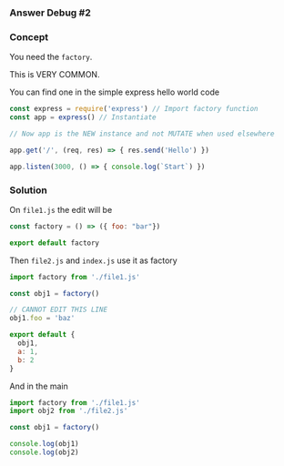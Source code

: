 ### Answer Debug #2

### Concept

You need the `factory`.

This is VERY COMMON.

You can find one in the simple express hello world code

```js
const express = require('express') // Import factory function
const app = express() // Instantiate

// Now app is the NEW instance and not MUTATE when used elsewhere

app.get('/', (req, res) => { res.send('Hello') })

app.listen(3000, () => { console.log(`Start`) })
```

### Solution

On `file1.js` the edit will be
```js 
const factory = () => ({ foo: "bar"})

export default factory
```

Then `file2.js` and `index.js` use it as factory
```js
import factory from './file1.js'

const obj1 = factory()

// CANNOT EDIT THIS LINE
obj1.foo = 'baz'

export default {
  obj1,
  a: 1,
  b: 2
}
```
And in the main
```js
import factory from './file1.js'
import obj2 from './file2.js'

const obj1 = factory()

console.log(obj1)
console.log(obj2)
```
